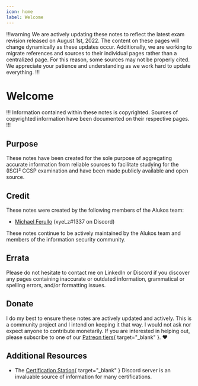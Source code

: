 ```yaml
---
icon: home
label: Welcome
---
```


!!!warning
We are actively updating these notes to reflect the latest exam revision released on August 1st, 2022. The content on these pages will change dynamically as these updates occur. Additionally, we are working to migrate references and sources to their individual pages rather than a centralized page. For this reason, some sources may not be properly cited. We appreciate your patience and understanding as we work hard to update everything.
!!!

# Welcome

!!!
Information contained within these notes is copyrighted. Sources of copyrighted information have been documented on their respective pages.
!!!

## Purpose

These notes have been created for the sole purpose of aggregating accurate information from reliable sources to facilitate studying for the (ISC)² CCSP examination and have been made publicly available and open source.

## Credit

These notes were created by the following members of the Alukos team:

- [Michael Ferullo](https://linkedin.com/mjferullo) (xyeLz#1337 on Discord)

These notes continue to be actively maintained by the Alukos team and members of the information security community.

## Errata

Please do not hesitate to contact me on LinkedIn or Discord if you discover any pages containing inaccurate or outdated information, grammatical or spelling errors, and/or formatting issues.

## Donate

I do my best to ensure these notes are actively updated and actively. This is a community project and I intend on keeping it that way. I would not ask nor expect anyone to contribute monetarily. If you are interested in helping out, please subscribe to one of our [Patreon tiers](https://patreon.com/alukos){ target="_blank" }. :heart:

## Additional Resources

- The [Certification Station](https://discord.gg/certstation){ target="_blank" } Discord server is an invaluable source of information for many certifications.